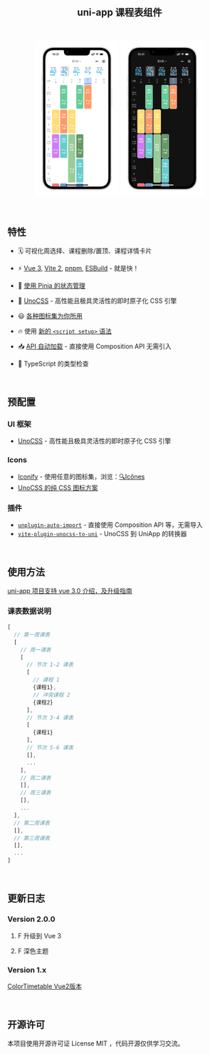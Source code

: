 <br>
<h2 align="center">uni-app 课程表组件</h2>
<br>
<p align='center'>
  <img src="images/light.png" height="350"></img>
  <img src="images/dark.png" height="350"></img>
</p>

<br>

## 特性
- 🗓  可视化周选择、课程删除/置顶、课程详情卡片

- ⚡️ [Vue 3](https://github.com/vuejs/vue-next), [Vite 2](https://github.com/vitejs/vite), [pnpm](https://pnpm.js.org/), [ESBuild](https://github.com/evanw/esbuild) - 就是快！

- 🍍 [使用 Pinia 的状态管理](https://pinia.esm.dev/)

- 🎨 [UnoCSS](https://github.com/unocss/unocss) - 高性能且极具灵活性的即时原子化 CSS 引擎

- 😃 [各种图标集为你所用](https://github.com/antfu/unocss/tree/main/packages/preset-icons)

- 🔥 使用 [新的 `<script setup>` 语法](https://github.com/vuejs/rfcs/pull/227)

- 📥 [API 自动加载](https://github.com/antfu/unplugin-auto-import) - 直接使用 Composition API 无需引入

- 🦾 TypeScript 的类型检查

<br>

## 预配置

### UI 框架

- [UnoCSS](https://github.com/antfu/unocss) - 高性能且极具灵活性的即时原子化 CSS 引擎

### Icons

- [Iconify](https://iconify.design) - 使用任意的图标集，浏览：[🔍Icônes](https://icones.netlify.app/)
- [UnoCSS 的纯 CSS 图标方案](https://github.com/antfu/unocss/tree/main/packages/preset-icons)

### 插件

- [`unplugin-auto-import`](https://github.com/antfu/unplugin-auto-import) - 直接使用 Composition API 等，无需导入
- [`vite-plugin-unocss-to-uni`](https://github.com/zguolee/vite-plugin-unocss-to-uni) - UnoCSS 到 UniApp 的转换器

<br>


## 使用方法

[uni-app 项目支持 vue 3.0 介绍，及升级指南](https://ask.dcloud.net.cn/article/37834)

### 课表数据说明

```javascript
[
  // 第一周课表
  [
    // 周一课表
    [
      // 节次 1-2 课表
      [
        // 课程 1
        {课程1},
        // 冲突课程 2
        {课程2}
      ],
      // 节次 3-4 课表
      [
        {课程1}
      ],
      // 节次 5-6 课表
      [],
      ...
    ],
    // 周二课表
    [],
    // 周三课表
    [],
    ...
  ],
  // 第二周课表
  [],
  // 第三周课表
  [],
  ...
]
```

<br>

## 更新日志

### Version 2.0.0

1. F 升级到 Vue 3

2. F 深色主题

### Version 1.x

[ColorTimetable Vue2版本](https://github.com/zguolee/ColorTimetable/tree/vue2)


<br>

## 开源许可

本项目使用开源许可证 License MIT ，代码开源仅供学习交流。
